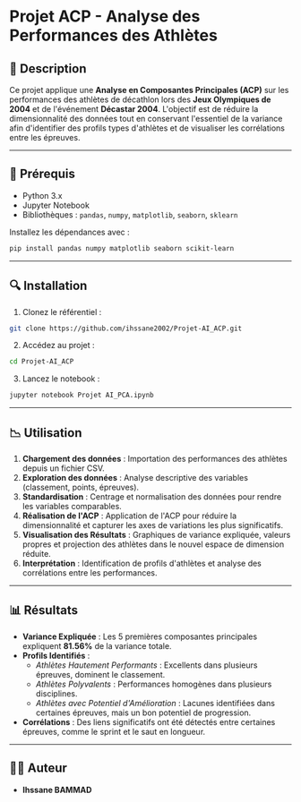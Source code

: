 # Projet ACP - Analyse des Performances des Athlètes

## 🔬 Description
Ce projet applique une **Analyse en Composantes Principales (ACP)** sur les performances des athlètes de décathlon lors des **Jeux Olympiques de 2004** et de l'événement **Décastar 2004**. L'objectif est de réduire la dimensionnalité des données tout en conservant l'essentiel de la variance afin d'identifier des profils types d'athlètes et de visualiser les corrélations entre les épreuves.

---

## 🔧 Prérequis
- Python 3.x
- Jupyter Notebook
- Bibliothèques : `pandas`, `numpy`, `matplotlib`, `seaborn`, `sklearn`

Installez les dépendances avec :
```bash
pip install pandas numpy matplotlib seaborn scikit-learn
```

---

## 🔍 Installation
1. Clonez le référentiel :
```bash
git clone https://github.com/ihssane2002/Projet-AI_ACP.git
```
2. Accédez au projet :
```bash
cd Projet-AI_ACP
```
3. Lancez le notebook :
```bash
jupyter notebook Projet AI_PCA.ipynb
```

---

## 📉 Utilisation
1. **Chargement des données** : Importation des performances des athlètes depuis un fichier CSV.
2. **Exploration des données** : Analyse descriptive des variables (classement, points, épreuves).
3. **Standardisation** : Centrage et normalisation des données pour rendre les variables comparables.
4. **Réalisation de l'ACP** : Application de l'ACP pour réduire la dimensionnalité et capturer les axes de variations les plus significatifs.
5. **Visualisation des Résultats** : Graphiques de variance expliquée, valeurs propres et projection des athlètes dans le nouvel espace de dimension réduite.
6. **Interprétation** : Identification de profils d'athlètes et analyse des corrélations entre les performances.

---

## 📊 Résultats
- **Variance Expliquée** : Les 5 premières composantes principales expliquent **81.56%** de la variance totale.
- **Profils Identifiés** :
  - *Athlètes Hautement Performants* : Excellents dans plusieurs épreuves, dominent le classement.
  - *Athlètes Polyvalents* : Performances homogènes dans plusieurs disciplines.
  - *Athlètes avec Potentiel d'Amélioration* : Lacunes identifiées dans certaines épreuves, mais un bon potentiel de progression.
- **Corrélations** : Des liens significatifs ont été détectés entre certaines épreuves, comme le sprint et le saut en longueur.

---

## 👨‍💼 Auteur
- **Ihssane BAMMAD**





